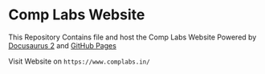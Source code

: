 # Comp Labs Website

This Repository Contains file and host the Comp Labs Website Powered by [Docusaurus 2](https://docusaurus.io/) and [GitHub Pages](https://pages.github.com)

Visit Website on `https://www.complabs.in/`
